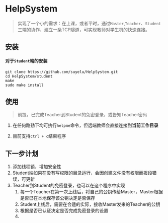 # HelpSystem

> 实现了一个小的需求：在上课，或者平时，通过`Master`,`Teacher`、`Student`三端的协作，建立一条TCP隧道，可实现教师对学生机的快速连接。

## 安装

#### 对于`Student`端的安装

```shell
git clone https://github.com/suyelu/HelpSystem.git
cd HelpSystem/student
make
sudo make install
```

##  使用
> 前提，已完成Teacher到Student的免密登录，或告知Teacher密码
1. 在任何路劲下均可执行`helpme`命令，但远端教师会直接连接到**当前工作目录**

2. 目前支持`ctrl + c`结束程序



## 下一步计划

1. 添加线程锁，增加安全性
2. Student端如果在没有写权限的目录运行，会因创建文件没有权限而报段错误，可更新
3. Teacher到Student的免密登录，也可以在这个程序中实现
   1. 每一个Teacher在第一次上线后，将自己的公钥传给Master，Master根据是否已在本地保存该公钥决定是否保存
   2. Student上线后，需要在合适的实际，接收Master发来的Teacher的公钥
   3. 根据是否已认证决定是否完成免密登录的设置
   4.
   
